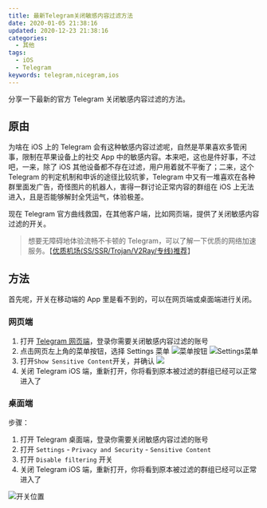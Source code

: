 ```yaml
---
title: 最新Telegram关闭敏感内容过滤方法
date: 2020-01-05 21:38:16
updated: 2020-12-23 21:38:16
categories:
  - 其他
tags:
  - iOS
  - Telegram
keywords: telegram,nicegram,ios
---
```


分享一下最新的官方 Telegram 关闭敏感内容过滤的方法。

<!--more-->

## 原由

为啥在 iOS 上的 Telegram 会有这种敏感内容过滤呢，自然是苹果喜欢多管闲事，限制在苹果设备上的社交 App 中的敏感内容。本来吧，这也是件好事，不过吧，一来，除了 iOS 其他设备都不存在过滤，用户用着就不平衡了；二来，这个 Telegram 的判定机制和申诉的途径比较坑爹，Telegram 中又有一堆喜欢在各种群里面发广告，奇怪图片的机器人，害得一群讨论正常内容的群组在 iOS 上无法进入，且是否能够解封全凭运气，体验极差。

现在 Telegram 官方曲线救国，在其他客户端，比如网页端，提供了关闭敏感内容过滤的开关。

> 想要无障碍地体验流畅不卡顿的 Telegram，可以了解一下优质的网络加速服务。【[优质机场(SS/SSR/Trojan/V2Ray/专线)推荐](/2019/01/03/sci-conn/)】

## 方法

首先呢，开关在移动端的 App 里是看不到的，可以在网页端或桌面端进行关闭。

### 网页端

1. 打开 [Telegram 网页端](https://web.telegram.org)，登录你需要关闭敏感内容过滤的账号
2. 点击网页左上角的菜单按钮，选择 Settings 菜单
   ![菜单按钮](https://img.iszy.xyz/20201223141610.png)
   ![Settings菜单](https://img.iszy.xyz/20201223141640.png)
3. 打开`Show Sensitive Content`开关，并确认
   ![](https://img.iszy.xyz/20201223140605.png)
4. 关闭 Telegram iOS 端，重新打开，你将看到原本被过滤的群组已经可以正常进入了

### 桌面端

步骤：

1. 打开 Telegram 桌面端，登录你需要关闭敏感内容过滤的账号
2. 打开 `Settings` - `Privacy and Security` - `Sensitive Content`
3. 打开 `Disable filtering` 开关
4. 关闭 Telegram iOS 端，重新打开，你将看到原本被过滤的群组已经可以正常进入了

![开关位置](https://img.iszy.xyz/20200105220759.png)
